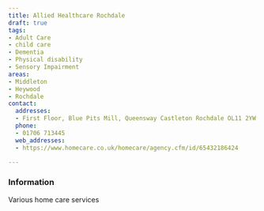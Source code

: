 ```yaml
---
title: Allied Healthcare Rochdale
draft: true
tags:
- Adult Care
- child care
- Dementia
- Physical disability
- Sensory Impairment
areas:
- Middleton
- Heywood
- Rochdale
contact:
  addresses:
  - First Floor, Blue Pits Mill, Queensway Castleton Rochdale OL11 2YW
  phone:
  - 01706 713445
  web_addresses:
  - https://www.homecare.co.uk/homecare/agency.cfm/id/65432186424

---
```


### Information
Various home care services
